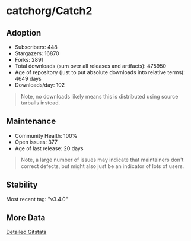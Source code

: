 # catchorg/Catch2

## Adoption

- Subscribers: 448
- Stargazers: 16870
- Forks: 2891
- Total downloads (sum over all releases and artifacts): 475950
- Age of repository (just to put absolute downloads into relative terms): 4649 days
- Downloads/day: 102

> Note, no downloads likely means this is distributed using source tarballs instead.

## Maintenance

- Community Health: 100%
- Open issues: 377
- Age of last release: 20 days

> Note, a large number of issues may indicate that maintainers don't correct defects, but might also
> just be an indicator of lots of users.

## Stability

Most recent tag: "v3.4.0"

## More Data

[Detailed Gitstats](/bazel-catalog/gitstats/catchorg/Catch2)

